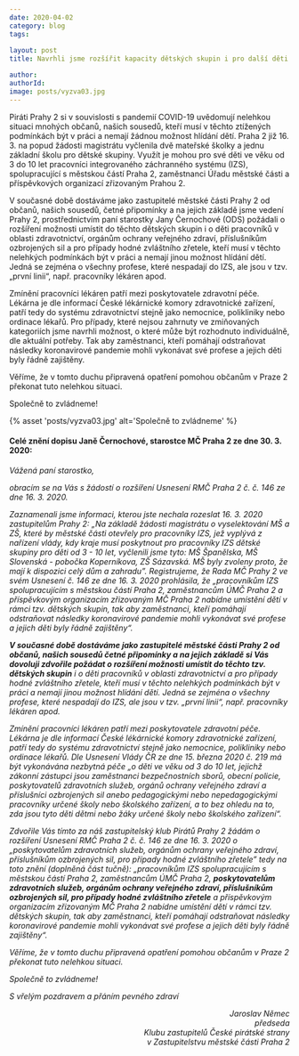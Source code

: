 ```yaml
---
date: 2020-04-02
category: blog
tags:
    
layout: post
title: Navrhli jsme rozšířit kapacity dětských skupin i pro další děti pracovníků v „první linii“

author: 
authorId:  
image: posts/vyzva03.jpg
---
```


Piráti Prahy 2 si v souvislosti s pandemií COVID-19 uvědomují nelehkou situaci mnohých občanů, našich sousedů, kteří musí v těchto ztížených podmínkách být v práci a nemají žádnou možnost hlídání dětí. Praha 2 již 16. 3. na popud žádosti magistrátu vyčlenila dvě mateřské školky a jednu základní školu pro dětské skupiny. Využít je mohou pro své děti ve věku od 3 do 10 let pracovníci integrovaného záchranného systému (IZS), spolupracující s městskou částí Praha 2, zaměstnanci Úřadu městské části a příspěvkových organizací zřizovaným Prahou 2. 

V současné době dostáváme jako zastupitelé městské části Prahy 2 od občanů, našich sousedů, četné připomínky a na jejich základě jsme vedení Prahy 2, prostřednictvím paní starostky Jany Černochové (ODS) požádali o rozšíření možnosti umístit do těchto dětských skupin i o děti pracovníků v oblasti zdravotnictví, orgánům ochrany veřejného zdraví, příslušníkům ozbrojených sil a pro případy hodné zvláštního zřetele, kteří musí v těchto nelehkých podmínkách být v práci a nemají jinou možnost hlídání dětí. Jedná se zejména o všechny profese, které nespadají do IZS, ale jsou v tzv. „první linii“, např. pracovníky lékáren apod.

Zmínění pracovníci lékáren patří mezi poskytovatele zdravotní péče. Lékárna je dle informací České lékárnické komory zdravotnické zařízení, patří tedy do systému zdravotnictví stejně jako nemocnice, polikliniky nebo ordinace lékařů. Pro případy, které nejsou zahrnuty ve zmiňovaných kategoriích jsme navrhli možnost, o které může být rozhodnuto individuálně, dle aktuální potřeby. Tak aby zaměstnanci, kteří pomáhají odstraňovat následky koronavirové pandemie mohli vykonávat své profese a jejich děti byly řádně zajištěny. 

Věříme, že v tomto duchu připravená opatření pomohou občanům v Praze 2 překonat tuto nelehkou situaci.


Společně to zvládneme! 

{% asset 'posts/vyzva03.jpg' alt='Společně to zvládneme' %}

<h4>Celé znění dopisu Janě Černochové, starostce MČ Praha 2 ze dne 30. 3. 2020:</h4>

<i>Vážená paní starostko,</i>

<i>obracím se na Vás s žádostí o rozšíření Usnesení RMČ Praha 2 č. č. 146 ze dne 16. 3. 2020.

<i>Zaznamenali jsme informaci, kterou jste nechala rozeslat 16. 3. 2020 zastupitelům Prahy 2: „Na základě žádosti magistrátu o vyselektování MŠ a ZŠ, které by městské části otevřely pro pracovníky IZS, jež vyplývá z nařízení vlády, kdy kraje musí poskytnout pro pracovníky IZS dětské skupiny pro děti od 3 - 10 let, vyčlenili jsme tyto: MŠ Španělska, MŠ Slovenská - pobočka Koperníkova, ZŠ Sázavská. MŠ byly zvoleny proto, že mají k dispozici celý dům a zahradu”. Registrujeme, že Rada MČ Prahy 2 ve svém Usnesení č. 146 ze dne 16. 3. 2020 prohlásila, že „pracovníkům IZS  spolupracujícím s městskou částí Praha 2, zaměstnancům ÚMČ Praha 2 a příspěvkovým organizacím zřizovaným MČ Praha 2 nabídne umístění dětí v rámci tzv. dětských skupin, tak aby zaměstnanci, kteří pomáhají odstraňovat následky koronavirové pandemie mohli vykonávat své profese a jejich děti byly řádně zajištěny“.</i>

<i><b>V současné době dostáváme jako zastupitelé městské části Prahy 2 od občanů, našich sousedů četné připomínky a na jejich základě si Vás dovoluji zdvořile požádat o rozšíření možnosti umístit do těchto tzv. dětských skupin</b> i o děti pracovníků v oblasti zdravotnictví a pro případy hodné zvláštního zřetele, kteří musí v těchto nelehkých podmínkách být v práci a nemají jinou možnost hlídání dětí. Jedná se zejména o všechny profese, které nespadají do IZS, ale jsou v tzv. „první linii“, např. pracovníky lékáren apod.</i>

<i>Zmínění pracovníci lékáren patří mezi poskytovatele zdravotní péče. Lékárna je dle informací České lékárnické komory zdravotnické zařízení, patří tedy do systému zdravotnictví stejně jako nemocnice, polikliniky nebo ordinace lékařů. Dle Usnesení Vlády ČR ze dne 15. března 2020 č. 219 má být vykonávána nezbytná péče „o děti ve věku od 3 do 10 let, jejichž zákonní zástupci jsou zaměstnanci bezpečnostních sborů, obecní policie, poskytovatelů zdravotních služeb, orgánů ochrany veřejného zdraví a příslušníci ozbrojených sil anebo pedagogickými nebo nepedagogickými pracovníky určené školy nebo školského zařízení, a to bez ohledu na to, zda jsou tyto děti dětmi nebo žáky určené školy nebo školského zařízení“.</i>

<i>Zdvořile Vás tímto za náš zastupitelský klub Pirátů Prahy 2 žádám o rozšíření Usnesení RMČ Praha 2 č. č. 146 ze dne 16. 3. 2020 o „poskytovatelům zdravotních služeb, orgánům ochrany veřejného zdraví, příslušníkům ozbrojených sil, pro případy hodné zvláštního zřetele” tedy na toto znění (doplněná část tučně): „pracovníkům IZS  spolupracujícím s městskou částí Praha 2, zaměstnancům ÚMČ Praha 2, <b>poskytovatelům zdravotních služeb, orgánům ochrany veřejného zdraví, příslušníkům ozbrojených sil, pro případy hodné zvláštního zřetele</b> a příspěvkovým organizacím zřizovaným MČ Praha 2 nabídne umístění dětí v rámci tzv. dětských skupin, tak aby zaměstnanci, kteří pomáhají odstraňovat následky koronavirové pandemie mohli vykonávat své profese a jejich děti byly řádně zajištěny“.</i>

<i>Věříme, že v tomto duchu připravená opatření pomohou občanům v Praze 2 překonat tuto nelehkou situaci.</i>

<i>Společně to zvládneme! </i> 

<i>S vřelým pozdravem a přáním pevného zdraví</i>

<p align="right">Jaroslav Němec
<br>předseda 
<br>Klubu zastupitelů České pirátské strany 
<br>v Zastupitelstvu městské části Praha 2</p>
